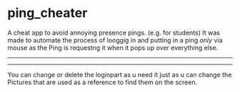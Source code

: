 # ping_cheater
A cheat app to avoid annoying presence pings. (e.g. for students)
It was made to automate the process of looggig in and putting in a ping *only* via mouse as the Ping is requestng it when it pops up over everything else.

---
---
You can change or delete the loginpart as u need it just as u can change the Pictures that are used as a reference to find them on the screen.
